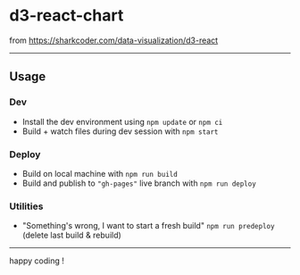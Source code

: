 # d3-react-chart

from https://sharkcoder.com/data-visualization/d3-react

---

## Usage

### Dev

- Install the dev environment using `npm update` or `npm ci`
- Build + watch files during dev session with `npm start`

### Deploy

- Build on local machine with `npm run build`
- Build and publish to `"gh-pages"` live branch with `npm run deploy`

### Utilities

- "Something's wrong, I want to start a fresh build" `npm run predeploy` (delete last build & rebuild)

---

happy coding !

